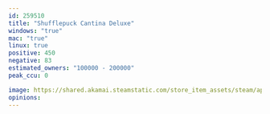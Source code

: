 ```yaml
---
id: 259510
title: "Shufflepuck Cantina Deluxe"
windows: "true"
mac: "true"
linux: true
positive: 450
negative: 83
estimated_owners: "100000 - 200000"
peak_ccu: 0

image: https://shared.akamai.steamstatic.com/store_item_assets/steam/apps/259510/header.jpg?t=1478075822
opinions:
---
```

